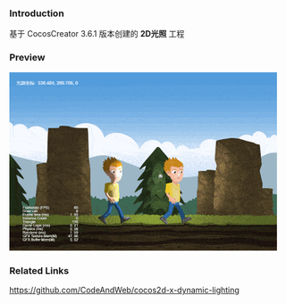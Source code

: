 ### Introduction
基于 CocosCreator 3.6.1 版本创建的 **2D光照** 工程

### Preview
![image](../../../gif/202202/2022022801.gif)

### Related Links
https://github.com/CodeAndWeb/cocos2d-x-dynamic-lighting